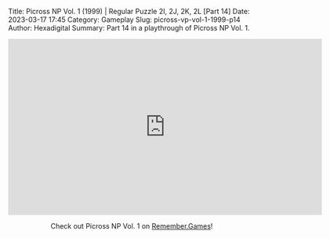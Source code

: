 Title: Picross NP Vol. 1 (1999) | Regular Puzzle 2I, 2J, 2K, 2L [Part 14]
Date: 2023-03-17 17:45
Category: Gameplay
Slug: picross-vp-vol-1-1999-p14
Author: Hexadigital
Summary: Part 14 in a playthrough of Picross NP Vol. 1.

<center><iframe src="https://www.youtube.com/embed/9w32jeps7UI?feature=oembed" allow="accelerometer; autoplay; encrypted-media; gyroscope; picture-in-picture" width="640" height="360" frameborder="0"></iframe>

Check out Picross NP Vol. 1 on [Remember.Games](https://remember.games/game/6791/picross-np-vol-1/)!</center>


